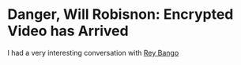 # Danger, Will Robisnon: Encrypted Video has Arrived

I had a very interesting conversation with [Rey Bango](https://twitter.com/@reybango)
